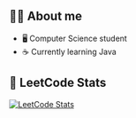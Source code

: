 ## 👨‍💻 About me
- 🖥️ Computer Science student
- ☕ Currently learning Java

## 🧩 LeetCode Stats
[![LeetCode Stats](https://leetcard.jacoblin.cool/mano3l?theme=dark&font=Noto%20Sans&ext=heatmap)](https://leetcode.com/mano3l/)


<!---
mano3l/mano3l is a ✨ special ✨ repository because its `README.md` (this file) appears on your GitHub profile.
You can click the Preview link to take a look at your changes.
--->
